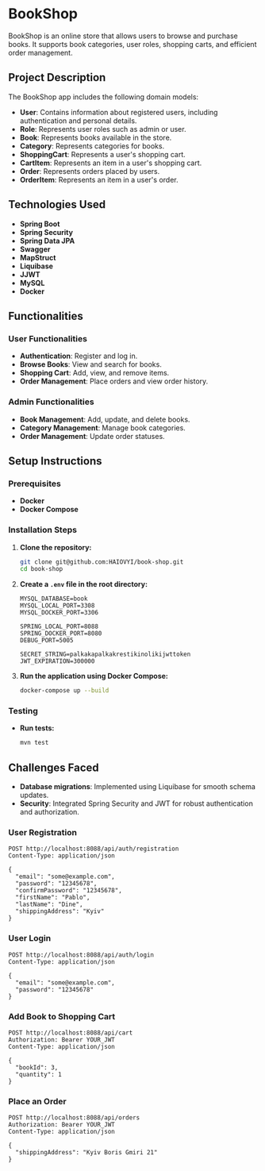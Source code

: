 # BookShop

BookShop is an online store that allows users to browse and purchase books. It supports book categories, user roles, shopping carts, and efficient order management.

## Project Description

The BookShop app includes the following domain models:
- **User**: Contains information about registered users, including authentication and personal details.
- **Role**: Represents user roles such as admin or user.
- **Book**: Represents books available in the store.
- **Category**: Represents categories for books.
- **ShoppingCart**: Represents a user's shopping cart.
- **CartItem**: Represents an item in a user's shopping cart.
- **Order**: Represents orders placed by users.
- **OrderItem**: Represents an item in a user's order.

## Technologies Used

- **Spring Boot**
- **Spring Security**
- **Spring Data JPA**
- **Swagger**
- **MapStruct**
- **Liquibase**
- **JJWT**
- **MySQL**
- **Docker**

## Functionalities

### User Functionalities
- **Authentication**: Register and log in.
- **Browse Books**: View and search for books.
- **Shopping Cart**: Add, view, and remove items.
- **Order Management**: Place orders and view order history.

### Admin Functionalities
- **Book Management**: Add, update, and delete books.
- **Category Management**: Manage book categories.
- **Order Management**: Update order statuses.

## Setup Instructions

### Prerequisites
- **Docker**
- **Docker Compose**

### Installation Steps

1. **Clone the repository:**
    ```bash
    git clone git@github.com:HAIOVYI/book-shop.git
    cd book-shop
    ```

2. **Create a `.env` file in the root directory:**
    ```plaintext
    MYSQL_DATABASE=book
    MYSQL_LOCAL_PORT=3308
    MYSQL_DOCKER_PORT=3306
    
    SPRING_LOCAL_PORT=8088
    SPRING_DOCKER_PORT=8080
    DEBUG_PORT=5005
    
    SECRET_STRING=palkakapalkakrestikinolikijwttoken
    JWT_EXPIRATION=300000
    ```

3. **Run the application using Docker Compose:**
    ```bash
    docker-compose up --build
    ```

### Testing

- **Run tests:**
    ```bash
    mvn test
    ```

## Challenges Faced
- **Database migrations**: Implemented using Liquibase for smooth schema updates.
- **Security**: Integrated Spring Security and JWT for robust authentication and authorization.

### User Registration
```http
POST http://localhost:8088/api/auth/registration
Content-Type: application/json

{
  "email": "some@example.com",
  "password": "12345678",
  "confirmPassword": "12345678",
  "firstName": "Pablo",
  "lastName": "Dine",
  "shippingAddress": "Kyiv"
}
```
### User Login
```http
POST http://localhost:8088/api/auth/login
Content-Type: application/json

{
  "email": "some@example.com",
  "password": "12345678"
}
```
### Add Book to Shopping Cart
```http
POST http://localhost:8088/api/cart
Authorization: Bearer YOUR_JWT
Content-Type: application/json

{
  "bookId": 3,
  "quantity": 1
}
```
### Place an Order
```http
POST http://localhost:8088/api/orders
Authorization: Bearer YOUR_JWT
Content-Type: application/json

{
  "shippingAddress": "Kyiv Boris Gmiri 21"
}
```
